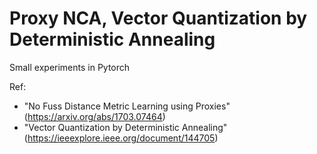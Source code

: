 # Proxy NCA, Vector Quantization by Deterministic Annealing
Small experiments in Pytorch 

Ref: 
 - "No Fuss Distance Metric Learning using Proxies" (https://arxiv.org/abs/1703.07464)
 - "Vector Quantization by Deterministic Annealing" (https://ieeexplore.ieee.org/document/144705)
